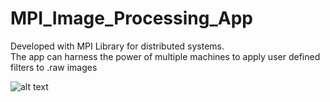 # MPI_Image_Processing_App

Developed with MPI Library for distributed systems.<br>
The app can harness the power of multiple machines to apply user defined filters to .raw images

![alt text](http://url/to/img.png)
